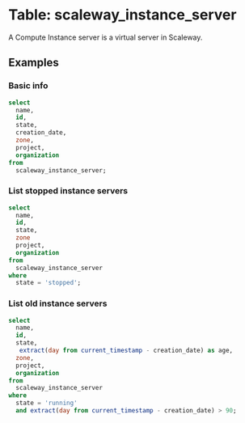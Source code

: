 # Table: scaleway_instance_server

A Compute Instance server is a virtual server in Scaleway.

## Examples

### Basic info

```sql
select
  name,
  id,
  state,
  creation_date,
  zone,
  project,
  organization
from
  scaleway_instance_server;
```

### List stopped instance servers

```sql
select
  name,
  id,
  state,
  zone
  project,
  organization
from
  scaleway_instance_server
where
  state = 'stopped';
```

### List old instance servers

```sql
select
  name,
  id,
  state,
   extract(day from current_timestamp - creation_date) as age,
  zone,
  project,
  organization
from
  scaleway_instance_server
where
  state = 'running'
  and extract(day from current_timestamp - creation_date) > 90;
```
